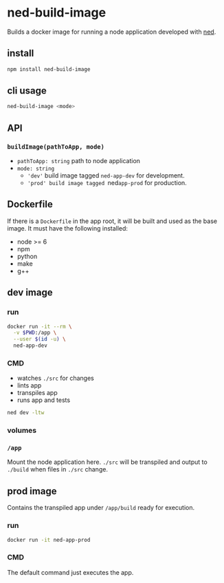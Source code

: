 # ned-build-image

Builds a docker image for running a node application developed with [ned](https://www.npmjs.com/package/ned).

## install

```sh
npm install ned-build-image
```

## cli usage

```sh
ned-build-image <mode>
```

## API

### `buildImage(pathToApp, mode)`

- `pathToApp: string` path to node application
- `mode: string`
  - `'dev'` build image tagged `ned-app-dev` for development.
  - `'prod' build image tagged `ned`app-prod` for production.

## Dockerfile

If there is a `Dockerfile` in the app root, it will be built and used as the base image. It must have the following installed:

- node >= 6
- npm
- python
- make
- g++

## dev image

### run

```sh
docker run -it --rm \
  -v $PWD:/app \
  --user $(id -u) \
  ned-app-dev
```

### CMD

- watches `./src` for changes
- lints app
- transpiles app
- runs app and tests

```sh
ned dev -ltw
```

### volumes

### `/app`

Mount the node application here. `./src` will be transpiled and output to `./build` when files in `./src` change.

## prod image

Contains the transpiled app under `/app/build` ready for execution.

### run

```sh
docker run -it ned-app-prod
```

### CMD

The default command just executes the app.
